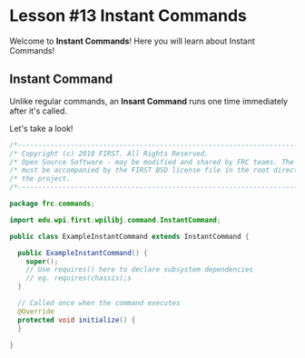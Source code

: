 # Lesson #13 Instant Commands

Welcome to **Instant Commands**! Here you will learn about Instant Commands!

## Instant Command ##

Unlike regular commands, an **Insant Command** runs one time immediately after it's called.

Let's take a look!

```java
/*----------------------------------------------------------------------------*/
/* Copyright (c) 2018 FIRST. All Rights Reserved.                             */
/* Open Source Software - may be modified and shared by FRC teams. The code   */
/* must be accompanied by the FIRST BSD license file in the root directory of */
/* the project.                                                               */
/*----------------------------------------------------------------------------*/

package frc.commands;

import edu.wpi.first.wpilibj.command.InstantCommand;

public class ExampleInstantCommand extends InstantCommand {

  public ExampleInstantCommand() {
    super();
    // Use requires() here to declare subsystem dependencies
    // eg. requires(chassis);s
  }

  // Called once when the command executes
  @Override
  protected void initialize() {
  }

}
```